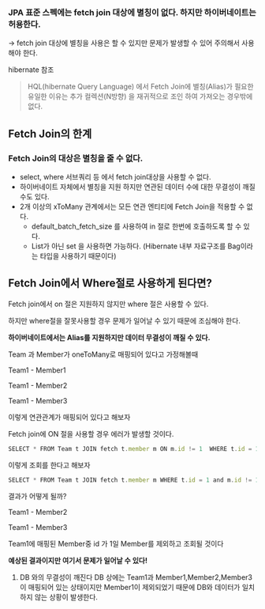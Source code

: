 ### JPA 표준 스펙에는 fetch join 대상에 별칭이 없다. 하지만 하이버네이트는 허용한다.

→ fetch join 대상에 별칭을 사용은 할 수 있지만 문제가 발생할 수 있어 주의해서 사용해야 한다.

hibernate 참조

> HQL(hibernate Query Language) 에서  Fetch Join에 별칭(Alias)가 필요한 유일한 이유는 추가 컬렉션(N방향) 을 재귀적으로 조인 하여 가져오는 경우밖에 없다.
>

## Fetch Join의 한계

### Fetch Join의 대상은 별칭을 줄 수 없다.

- select, where 서브쿼리 등 에서 fetch join대상을 사용할 수 없다.
- 하이버네이트 자체에서 별칭을 지원 하지만 연관된 데이터 수에 대한 무결성이 깨질 수도 있다.
- 2개 이상의 xToMany 관계에서는 모든 연관 엔티티에 Fetch Join을 적용할 수 없다.
    - default_batch_fetch_size 를 사용하여 in 절로 한번에 호출하도록 할 수 있다.
    - List가 아닌 set 을 사용하면 가능하다. (Hibernate 내부 자료구조를 Bag이라는 타입을 사용하기 때문이다)

## Fetch Join에서 Where절로 사용하게 된다면?

Fetch join에서 on 절은 지원하지 않지만 where 절은 사용할 수 있다.

하지만 where절을 잘못사용할 경우 문제가 일어날 수 있기 때문에 조심해야 한다.

******하이버네이트에서는 Alias를 지원하지만 데이터 무결성이 깨질 수 있다.******

Team 과 Member가 oneToMany로 매핑되어 있다고 가정해볼때

Team1 - Member1

Team1 - Member2

Team1 - Member3

이렇게 연관관계가 매핑되어 있다고 해보자

Fetch join에 ON 절을 사용할 경우 에러가 발생할 것이다.

```jsx
SELECT * FROM Team t JOIN fetch t.member m ON m.id != 1  WHERE t.id = 1
```

이렇게 조회를 한다고 해보자

```jsx
SELECT * FROM Team t JOIN fetch t.member m WHERE t.id = 1 and m.id != 1
```

결과가 어떻게 될까?

Team1 - Member2

Team1 - Member3

Team1에 매핑된 Member중 id 가 1일 Member를 제외하고 조회될 것이다

**예상된 결과이지만 여기서 문제가 일어날 수 있다!**

1. DB 와의 무결성이 깨진다 DB 상에는 Team1과 Member1,Member2,Member3이 매핑되어 있는 상태이지만 Member1이 제외되었기 때문에 DB와 데이터가 일치하지 않는 상황이 발생한다.